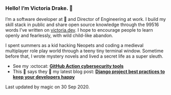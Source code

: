 ### Hello! I’m Victoria Drake. 👋

I’m a software developer at 💜 and Director of Engineering at work. I build my skill stack in public and share open source knowledge through the 99516 words I’ve written on [victoria.dev](https://victoria.dev). I hope to encourage people to learn openly and fearlessly, with wild child-like abandon.

I spent summers as a kid hacking Neopets and coding a medieval multiplayer role play world through a teeny tiny terminal window. Sometime before that, I wrote mystery novels and lived a secret life as a super sleuth.

- See my :octocat: **[GitHub Action cybersecurity tools](https://github.com/search?q=user%3Avictoriadrake+GitHub+Action+security)**
- This 🦔 says they 🎉 my latest blog post: **[Django project best practices to keep your developers happy](https://victoria.dev/blog/django-project-best-practices-to-keep-your-developers-happy/)**

Last updated by magic on 30 Sep 2020.
